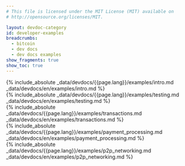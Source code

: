 ```yaml
---
# This file is licensed under the MIT License (MIT) available on
# http://opensource.org/licenses/MIT.

layout: devdoc-category
id: developer-examples
breadcrumbs:
  - bitcoin
  - dev docs
  - dev docs examples
show_fragments: true
show_toc: true
---
```


<div class="toccontent-block toccontent-intro" markdown="block">
{% include_absolute _data/devdocs/{{page.lang}}/examples/intro.md _data/devdocs/en/examples/intro.md %}
</div>

<div class="toccontent-block expanded boxexpand" markdown="block">
{% include_absolute _data/devdocs/{{page.lang}}/examples/testing.md _data/devdocs/en/examples/testing.md %}
</div>

<div class="toccontent-block expanded boxexpand" markdown="block">
{% include_absolute _data/devdocs/{{page.lang}}/examples/transactions.md _data/devdocs/en/examples/transactions.md %}
</div>

<div class="toccontent-block expanded boxexpand" markdown="block">
{% include_absolute _data/devdocs/{{page.lang}}/examples/payment_processing.md _data/devdocs/en/examples/payment_processing.md %}
</div>

<div class="toccontent-block expanded boxexpand" markdown="block">
{% include_absolute _data/devdocs/{{page.lang}}/examples/p2p_networking.md _data/devdocs/en/examples/p2p_networking.md %}
</div>
